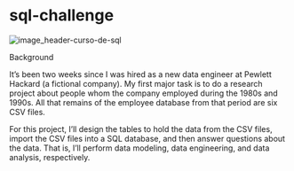 # sql-challenge
![image_header-curso-de-sql](https://user-images.githubusercontent.com/118692087/221937956-e3cd8ce2-0d90-4c7e-b217-8eacd65853f7.jpg)

Background

It’s been two weeks since I was hired as a new data engineer at Pewlett Hackard (a fictional company). My first major task is to do a research project about people whom the company employed during the 1980s and 1990s. All that remains of the employee database from that period are six CSV files.

For this project, I’ll design the tables to hold the data from the CSV files, import the CSV files into a SQL database, and then answer questions about the data. That is, I’ll perform data modeling, data engineering, and data analysis, respectively.
